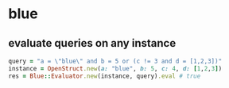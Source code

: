 # blue

## evaluate queries on any instance

```ruby
query = "a = \"blue\" and b = 5 or (c != 3 and d = [1,2,3])"
instance = OpenStruct.new(a: "blue", b: 5, c: 4, d: [1,2,3])
res = Blue::Evaluator.new(instance, query).eval # true
```
